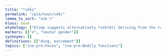 ```yaml
---
title: "*sóḱr̥"
permalink: "/pie/noun/sóḱr̥"
lemma_to_sort: "sok'r"
klass: noun
etymology: ["Klimp suggests alternatively *sók(H)r̥ deriving from the root *sekH- (“to separate, cut off, distinguish”) +‎ *-r̥ (r/n-stem suffix)."]
markers: [["n", "neuter gender"]]
synonyms: []
definitions: [["dung, excrement"]]
topics: ["ine-pro:Feces", "ine-pro:Bodily functions"]
---
```

